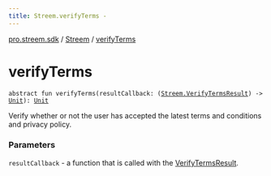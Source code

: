 ```yaml
---
title: Streem.verifyTerms - 
---
```


[pro.streem.sdk](../index.html) / [Streem](index.html) / [verifyTerms](./verify-terms.html)

# verifyTerms

`abstract fun verifyTerms(resultCallback: (`[`Streem.VerifyTermsResult`](-verify-terms-result/index.html)`) -> `[`Unit`](https://kotlinlang.org/api/latest/jvm/stdlib/kotlin/-unit/index.html)`): `[`Unit`](https://kotlinlang.org/api/latest/jvm/stdlib/kotlin/-unit/index.html)

Verify whether or not the user has accepted the latest terms and conditions and privacy policy.

### Parameters

`resultCallback` - a function that is called with the [VerifyTermsResult](-verify-terms-result/index.html).